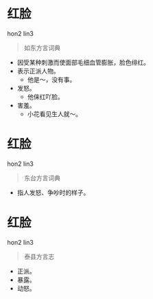 # 红脸
hon2 lin3
> 如东方言词典
- 因受某种刺激而使面部毛细血管膨胀，脸色绯红。
- 表示正派人物。
  - 他是～，没有事。
- 发怒。
  - 他俫红吖脸。
- 害羞。
  - 小花看见生人就～。

# 红脸
hon2 lin3
> 东台方言词典
- 指人发怒、争吵时的样子。

# 红脸
hon2 lin3
> 泰县方言志
- 正派。
- 暴露。
- 动怒。
